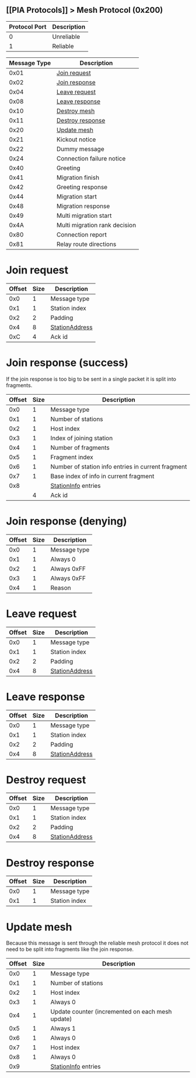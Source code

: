 [[PIA Protocols]] > Mesh Protocol (0x200)
---

| Protocol Port | Description |
| --- | --- |
| 0 | Unreliable |
| 1 | Reliable |

| Message Type | Description |
| --- | --- |
| 0x01 | [Join request](#join-request) |
| 0x02 | [Join response](#join-response) |
| 0x04 | [Leave request](#leave-request) |
| 0x08 | [Leave response](#leave-response) |
| 0x10 | [Destroy mesh](#destroy-request) |
| 0x11 | [Destroy response](#destroy-response) |
| 0x20 | [Update mesh](#update-mesh) |
| 0x21 | Kickout notice |
| 0x22 | Dummy message |
| 0x24 | Connection failure notice |
| 0x40 | Greeting |
| 0x41 | Migration finish |
| 0x42 | Greeting response |
| 0x44 | Migration start |
| 0x48 | Migration response |
| 0x49 | Multi migration start |
| 0x4A | Multi migration rank decision |
| 0x80 | Connection report |
| 0x81 | Relay route directions |

# Join request
| Offset | Size | Description |
| --- | --- | --- |
| 0x0 | 1 | Message type |
| 0x1 | 1 | Station index |
| 0x2 | 2 | Padding |
| 0x4 | 8 | [StationAddress] |
| 0xC | 4 | Ack id |

# Join response (success)
If the join response is too big to be sent in a single packet it is split into fragments.

| Offset | Size | Description |
| --- | --- | --- |
| 0x0 | 1 | Message type |
| 0x1 | 1 | Number of stations |
| 0x2 | 1 | Host index |
| 0x3 | 1 | Index of joining station |
| 0x4 | 1 | Number of fragments |
| 0x5 | 1 | Fragment index |
| 0x6 | 1 | Number of station info entries in current fragment |
| 0x7 | 1 | Base index of info in current fragment |
| 0x8 | | [StationInfo] entries |
| | 4 | Ack id |

# Join response (denying)
| Offset | Size | Description |
| --- | --- | --- |
| 0x0 | 1 | Message type |
| 0x1 | 1 | Always 0 |
| 0x2 | 1 | Always 0xFF |
| 0x3 | 1 | Always 0xFF |
| 0x4 | 1 | Reason |

# Leave request
| Offset | Size | Description |
| --- | --- | --- |
| 0x0 | 1 | Message type |
| 0x1 | 1 | Station index |
| 0x2 | 2 | Padding |
| 0x4 | 8 | [StationAddress] |

# Leave response
| Offset | Size | Description |
| --- | --- | --- |
| 0x0 | 1 | Message type |
| 0x1 | 1 | Station index |
| 0x2 | 2 | Padding |
| 0x4 | 8 | [StationAddress] |

# Destroy request
| Offset | Size | Description |
| --- | --- | --- |
| 0x0 | 1 | Message type |
| 0x1 | 1 | Station index |
| 0x2 | 2 | Padding |
| 0x4 | 8 | [StationAddress] |

# Destroy response
| Offset | Size | Description |
| --- | --- | --- |
| 0x0 | 1 | Message type |
| 0x1 | 1 | Station index |

# Update mesh
Because this message is sent through the reliable mesh protocol it does not need to be split into fragments like the join response.

| Offset | Size | Description |
| --- | --- | --- |
| 0x0 | 1 | Message type |
| 0x1 | 1 | Number of stations |
| 0x2 | 1 | Host index |
| 0x3 | 1 | Always 0 |
| 0x4 | 1 | Update counter (incremented on each mesh update) |
| 0x5 | 1 | Always 1 |
| 0x6 | 1 | Always 0 |
| 0x7 | 1 | Host index |
| 0x8 | 1 | Always 0 |
| 0x9 | | [StationInfo] entries |

[StationAddress]: PIA-Types#stationaddress
[StationInfo]: PIA-Types#stationinfo